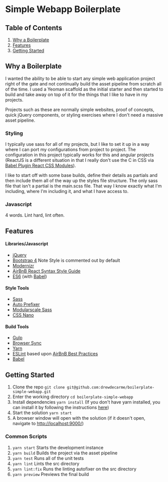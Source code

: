 # Simple Webapp Boilerplate

## Table of Contents
1. [Why a Boilerplate](#why-a-boilerplate)
2. [Features](#features)
3. [Getting Started](#getting-started)

## Why a Boilerplate
I wanted the ability to be able to start any simple web application project right of the gate and not continually build the asset pipeline from scratch all of the time. I used a Yeoman scaffold as the initial starter and then started to build and take away on top of it for the things that I like to have in my projects.

Projects such as these are normally simple websites, proof of concepts, quick jQuery components, or styling exercises where I don't need a massive asset pipeline.

### Styling
I typically use sass for all of my projects, but I like to set it up in a way where I can port my configurations from project to project. The configuration in this project typically works for this and angular projects (ReactJS is a different situation in that I really don't use the C in CSS via [Babel Plugin React CSS Modules](https://github.com/gajus/babel-plugin-react-css-modules)).

I like to start off with some base builds, define their details as partials and then include them all of the way up the styles file structure. The only sass file that isn't a partial is the main.scss file. That way I know exactly what I'm including, where I'm including it, and what I have access to.

### Javascript
4 words. Lint hard, lint often.


## Features
#### Libraries/Javascript
- [jQuery](https://jquery.com/)
- [Bootstrap 4](https://v4-alpha.getbootstrap.com/) Note Style is commented out by default
- [Modernizr](https://modernizr.com/)
- [AirBnB React Syntax Style Guide](https://github.com/airbnb/javascript/tree/master/react)
- [ES6](http://es6-features.org) (with [Babel](https://babeljs.io))

#### Style Tools
- [Sass](http://sass-lang.com/)
- [Auto Prefixer](https://github.com/postcss/autoprefixer)
- [Modularscale Sass](https://github.com/modularscale/modularscale-sass)
- [CSS Nano](http://cssnano.co/)

#### Build Tools
- [Gulp](http://gulpjs.com/)
- [Browser Sync](https://www.browsersync.io/)
- [Yarn](https://yarnpkg.com/en/)
- [ESLint](http://eslint.org/) based upon [AirBnB Best Practices](https://github.com/airbnb/javascript/tree/master/linters)
- [Babel](https://babeljs.io/)

## Getting Started
  1. Clone the repo `git clone git@github.com:drewdecarme/boilerplate-simple-webapp.git`
  2. Enter the working directory `cd boilerplate-simple-webapp`
  3. Install dependencies `yarn install` (If you don't have yarn installed, you can install it by following the instructions [here](https://yarnpkg.com/lang/en/docs/install/))
  4. Start the solution `yarn start`
  5. A browser window will open with the solution (if it doesn't open, navigate to [http://localhost:9000/](http://localhost:9000))

### Common Scripts
  1. `yarn start` Starts the development instance
  3. `yarn build` Builds the project via the asset pipeline
  4. `yarn test` Runs all of the unit tests
  5. `yarn lint` Lints the src directory
  6. `yarn lint:fix` Runs the linting autofixer on the src directory
  6. `yarn preview` Previews the final build

